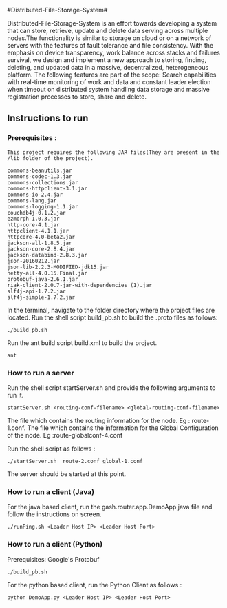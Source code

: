 #Distributed-File-Storage-System#

Distributed-File-Storage-System is an effort towards developing a system that can store, retrieve, update and delete data serving across multiple nodes.The functionality is similar to storage on cloud or on a network of servers with the features of fault tolerance and file consistency. With the emphasis on device transparency, work balance across stacks and failures survival, we design and implement a new approach to storing, finding, deleting, and updated data in a massive, decentralized, heterogeneous platform. The following features are part of the scope: Search capabilities with real-time monitoring of work and data and constant leader election when timeout on distributed system handling data storage and massive registration processes to store, share and delete.


## Instructions to run ##

### Prerequisites : ###
    This project requires the following JAR files(They are present in the /lib folder of the project).

    commons-beanutils.jar
    commons-codec-1.3.jar
    commons-collections.jar
    commons-httpclient-3.1.jar
    commons-io-2.4.jar
    commons-lang.jar
    commons-logging-1.1.jar
    couchdb4j-0.1.2.jar
    ezmorph-1.0.3.jar
    http-core-4.1.jar
    httpclient-4.1.1.jar
    httpcore-4.0-beta2.jar
    jackson-all-1.8.5.jar
    jackson-core-2.8.4.jar
    jackson-databind-2.8.3.jar
    json-20160212.jar
    json-lib-2.2.3-MODIFIED-jdk15.jar
    netty-all-4.0.15.Final.jar
    protobuf-java-2.6.1.jar
    riak-client-2.0.7-jar-with-dependencies (1).jar
    slf4j-api-1.7.2.jar
    slf4j-simple-1.7.2.jar

In the terminal, navigate to the folder directory where the project files are located.
Run the shell script build_pb.sh to build the .proto files as follows:

    ./build_pb.sh

Run the ant build script build.xml to build the project.

    ant

### How to run a server ###
Run the shell script startServer.sh and provide the following arguments to run it.

    startServer.sh <routing-conf-filename> <global-routing-conf-filename>

<routing-conf-filename>
The file which contains the routing information for the node. Eg : route-1.conf.

<global-routing-conf-filename>
The file which contains the information for the Global Configuration of the node. Eg :route-globalconf-4.conf


Run the shell script as follows  :

    ./startServer.sh  route-2.conf global-1.conf

The server should be started at this point.

### How to run a client (Java) ###
For the java based client, run the gash.router.app.DemoApp.java file and follow the instructions on screen.

    ./runPing.sh <Leader Host IP> <Leader Host Port>

### How to run a client (Python) ###
Prerequisites: Google's Protobuf

    ./build_pb.sh

For the python based client, run the Python Client as follows :

    python DemoApp.py <Leader Host IP> <Leader Host Port>
